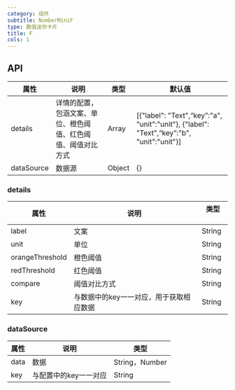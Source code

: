 ```yaml
---
category: 组件
subtitle: NumberMiniF
type: 数值迷你卡片
title: F
cols: 1
---
```


## API

属性 | 说明 | 类型 | 默认值
--------- | -------------| -------------| -------------
details | 详情的配置，包涵文案、单位、橙色阈值、红色阈值、阈值对比方式| Array| [{"label": "Text",“key”:"a", "unit":"unit"}, {"label": "Text",“key”:"b", "unit":"unit"}]
dataSource| 数据源| Object| {}

### details

属性 | 说明 | 类型 　
--------- | -------------| -------------
label | 文案| String|
unit | 单位| String|
orangeThreshold | 橙色阈值| String|
redThreshold | 红色阈值| String|
compare | 阈值对比方式| String|
key | 与数据中的key一一对应，用于获取相应数据| String|

### dataSource

属性 | 说明 | 类型
--------- | -------------| -------------
data | 数据| String，Number|
key | 与配置中的key一一对应| String|
